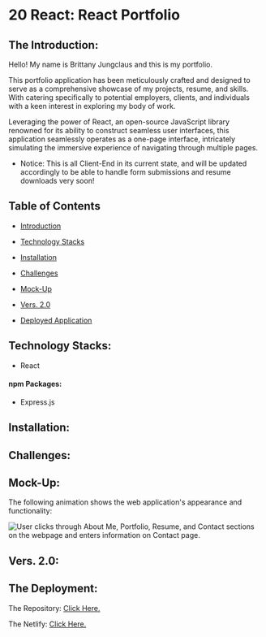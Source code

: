 # 20 React: React Portfolio

## The Introduction: 

Hello! My name is Brittany Jungclaus and this is my portfolio. 

This portfolio application has been meticulously crafted and designed to serve as a comprehensive showcase of my projects, resume, and skills. With catering specifically to potential employers, clients, and individuals with a keen interest in exploring my body of work. 

Leveraging the power of React, an open-source JavaScript library renowned for its ability to construct seamless user interfaces, this application seamlessly operates as a one-page interface, intricately simulating the immersive experience of navigating through multiple pages.

* Notice: This is all Client-End in its current state, and will be updated accordingly to be able to handle form submissions and resume downloads very soon!


## Table of Contents

* [Introduction](#the-introduction)

* [Technology Stacks](#technology-stacks)

* [Installation](#installation)

* [Challenges](#challenges)

* [Mock-Up](#mock-up)

* [Vers. 2.0](#vers.-2.0)

* [Deployed Application](#deployed-application)


## Technology Stacks:
- React


#### npm Packages:
- Express.js


## Installation:

## Challenges:

## Mock-Up:

The following animation shows the web application's appearance and functionality:

![User clicks through About Me, Portfolio, Resume, and Contact sections on the webpage and enters information on Contact page.](./Assets/20-react-homework-demo-01.gif)


## Vers. 2.0:



## The Deployment:

The Repository: [Click Here.](https://github.com/NovaLanceBrittany/HW-20-React-Portfolio)

The Netlify: [Click Here.](com)

